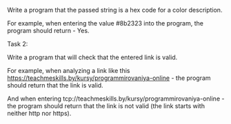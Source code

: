 Write a program that the passed string is a hex code for a color description.

For example, when entering the value #8b2323 into the program, the program should return - Yes.

Task 2:

Write a program that will check that the entered link is valid.
 
For example, when analyzing a link like this https://teachmeskills.by/kursy/programmirovaniya-online - the program should return that the link is valid.
 
And when entering tcp://teachmeskills.by/kursy/programmirovaniya-online - the program should return that the link is not valid (the link starts with neither http nor https).
